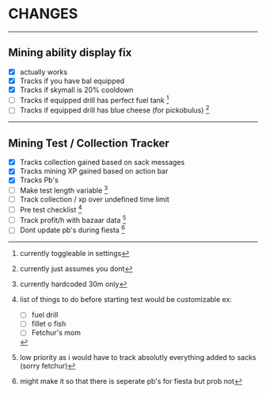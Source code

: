# CHANGES
- - -
## Mining ability display fix

- [x] actually works
- [x] Tracks if you have bal equipped
- [x] Tracks if skymall is 20% cooldown
- [ ] Tracks if equipped drill has perfect fuel tank [^1]
- [ ] Tracks if equipped drill has blue cheese (for pickobulus) [^2]
- - -
## Mining Test / Collection Tracker
- [x] Tracks collection gained based on sack messages
- [x] Tracks mining XP gained based on action bar
- [x] Tracks Pb's
- [ ] Make test length variable [^3]
- [ ] Track collection / xp over undefined time limit
- [ ] Pre test checklist [^4]
- [ ] Track profit/h with bazaar data [^5]
- [ ] Dont update pb's during fiesta [^6]

[^1]:currently toggleable in settings
[^2]:currently just assumes you dont
[^3]:currently hardcoded 30m only
[^4]:list of things to do before starting test would be customizable ex:
    - [ ] fuel drill 
    - [ ] fillet o fish 
    - [ ] Fetchur's mom
[^5]:low priority as i would have to track absolutly everything added to sacks (sorry fetchur)
[^6]:might make it so that there is seperate pb's for fiesta but prob not